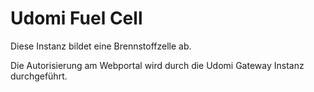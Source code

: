 # Udomi Fuel Cell 

Diese Instanz bildet eine Brennstoffzelle ab.

Die Autorisierung am Webportal wird durch die Udomi Gateway Instanz durchgeführt. 